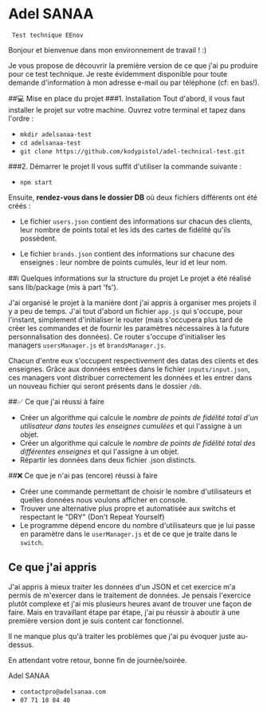 # Adel SANAA
` Test technique EEnov`

Bonjour et bienvenue dans mon environnement de travail ! :)

Je vous propose de découvrir la première version de ce que j'ai pu produire pour ce test technique. Je reste évidemment disponible pour toute demande d'information à mon adresse e-mail ou par téléphone (cf: en bas!).

##💻 Mise en place du projet
###1. Installation
Tout d'abord, il vous faut installer le projet sur votre machine. Ouvrez votre terminal et tapez dans l'ordre :
- `mkdir adelsanaa-test`
- `cd adelsanaa-test`
- `git clone https://github.com/kodypistol/adel-technical-test.git`

###2. Démarrer le projet
Il vous suffit d'utiliser la commande suivante :
- `npm start`

Ensuite, **rendez-vous dans le dossier DB** où deux fichiers différents ont été créés : 
- Le fichier `users.json` contient des informations sur chacun des clients, leur nombre de points total et les ids des cartes de fidélité qu'ils possèdent.


- Le fichier `brands.json` contient des informations sur chacune des enseignes : leur nombre de points cumulés, leur id et leur nom.

##ℹ️ Quelques informations sur la structure du projet
Le projet a été réalisé sans lib/package (mis à part 'fs').

J'ai organisé le projet à la manière dont j'ai appris à organiser mes projets il y a peu de temps. 
J'ai tout d'abord un fichier `app.js` qui s'occupe, pour l'instant, simplement d'initialiser le router (mais s'occupera plus tard de créer les commandes et de fournir les paramètres nécessaires à la future personnalisation des données). 
Ce router s'occupe d'initialiser les managers `usersManager.js` et `brandsManager.js`.

Chacun d'entre eux s'occupent respectivement des datas des clients et des enseignes. Grâce aux données entrées dans le fichier `inputs/input.json`, ces managers vont distribuer correctement les données et les entrer dans un nouveau fichier qui seront présents dans le dossier `/db`.

##✅ Ce que j'ai réussi à faire
- Créer un algorithme qui calcule le _nombre de points de fidélité total d'un utilisateur dans toutes les enseignes cumulées_ et qui l'assigne à un objet.
- Créer un algorithme qui calcule le _nombre de points de fidélité total des différentes enseignes_ et qui l'assigne à un objet.
- Répartir les données dans deux fichier .json distincts.

##❌ Ce que je n'ai pas (encore) réussi à faire
- Créer une commande permettant de choisir le nombre d'utilisateurs et quelles données nous voulons afficher en console.
- Trouver une alternative plus propre et automatisée aux switchs et respectant le "DRY" (Don't Repeat Yourself)
- Le programme dépend encore du nombre d'utilisateurs que je lui passe en paramètre dans le `userManager.js` et de ce que je traite dans le `switch`.

## Ce que j'ai appris
J'ai appris à mieux traiter les données d'un JSON et cet exercice m'a permis de m'exercer dans le traitement de données. Je pensais l'exercice plutôt complexe et j'ai mis plusieurs heures avant de trouver une façon de faire. 
Mais en travaillant étape par étape, j'ai pu réussir à aboutir à une première version dont je suis content car fonctionnel.

Il ne manque plus qu'à traiter les problèmes que j'ai pu évoquer juste au-dessus.

En attendant votre retour, 
bonne fin de journée/soirée.

Adel SANAA
- `contactpro@adelsanaa.com`
- `07 71 18 84 40`